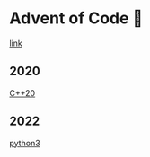 # Advent of Code 🎄

[link](https://adventofcode.com/)

## 2020

[C++20](/2020/cpp20/)

## 2022

[python3](/2022/python/)
